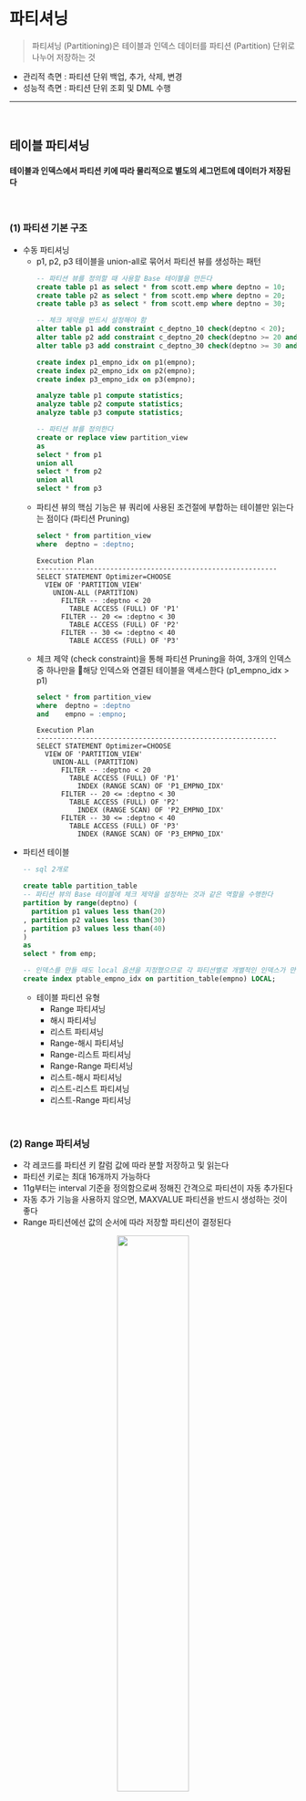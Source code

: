 # 파티셔닝
> 파티셔닝 (Partitioning)은 테이블과 인덱스 데이터를 파티션 (Partition) 단위로 나누어 저장하는 것
* 관리적 측면 : 파티션 단위 백업, 추가, 삭제, 변경
* 성능적 측면 : 파티션 단위 조회 및 DML 수행

<hr>
<br>

## 테이블 파티셔닝
#### 테이블과 인덱스에서 파티션 키에 따라 물리적으로 별도의 세그먼트에 데이터가 저장된다

<br>

### (1) 파티션 기본 구조
* 수동 파티셔닝
  * p1, p2, p3 테이블을 union-all로 묶어서 파티션 뷰를 생성하는 패턴
    ```sql
    -- 파티션 뷰를 정의할 때 사용할 Base 테이블을 만든다
    create table p1 as select * from scott.emp where deptno = 10;
    create table p2 as select * from scott.emp where deptno = 20;
    create table p3 as select * from scott.emp where deptno = 30;
  
    -- 체크 제약을 반드시 설정해야 함
    alter table p1 add constraint c_deptno_10 check(deptno < 20);
    alter table p2 add constraint c_deptno_20 check(deptno >= 20 and deptno < 30);
    alter table p3 add constraint c_deptno_30 check(deptno >= 30 and deptno < 40);
  
    create index p1_empno_idx on p1(empno);
    create index p2_empno_idx on p2(empno);
    create index p3_empno_idx on p3(empno);
  
    analyze table p1 compute statistics;
    analyze table p2 compute statistics;
    analyze table p3 compute statistics;
  
    -- 파티션 뷰를 정의한다
    create or replace view partition_view
    as
    select * from p1
    union all
    select * from p2
    union all
    select * from p3
    ```
  * 파티션 뷰의 핵심 기능은 뷰 쿼리에 사용된 조건절에 부합하는 테이블만 읽는다는 점이다 (파티션 Pruning)
    ```sql
    select * from partition_view
    where  deptno = :deptno;
    ```
    ```
    Execution Plan
    -----------------------------------------------------------
    SELECT STATEMENT Optimizer=CHOOSE
      VIEW OF 'PARTITION_VIEW'
        UNION-ALL (PARTITION)
          FILTER -- :deptno < 20
            TABLE ACCESS (FULL) OF 'P1'
          FILTER -- 20 <= :deptno < 30
            TABLE ACCESS (FULL) OF 'P2'
          FILTER -- 30 <= :deptno < 40
            TABLE ACCESS (FULL) OF 'P3'
    ```
  * 체크 제약 (check constraint)을 통해 파티션 Pruning을 하여, 3개의 인덱스 중 하나만을 해당 인덱스와 연결된 테이블을 액세스한다 (p1_empno_idx > p1)
    ```sql
    select * from partition_view
    where  deptno = :deptno
    and    empno = :empno;
    ```
    ```
    Execution Plan
    -----------------------------------------------------------
    SELECT STATEMENT Optimizer=CHOOSE
      VIEW OF 'PARTITION_VIEW'
        UNION-ALL (PARTITION)
          FILTER -- :deptno < 20
            TABLE ACCESS (FULL) OF 'P1'
              INDEX (RANGE SCAN) OF 'P1_EMPNO_IDX'
          FILTER -- 20 <= :deptno < 30
            TABLE ACCESS (FULL) OF 'P2'
              INDEX (RANGE SCAN) OF 'P2_EMPNO_IDX'
          FILTER -- 30 <= :deptno < 40
            TABLE ACCESS (FULL) OF 'P3'
              INDEX (RANGE SCAN) OF 'P3_EMPNO_IDX'
    ```
* 파티션 테이블
  ```sql
  -- sql 2개로 
  
  create table partition_table
  -- 파티션 뷰의 Base 테이블에 체크 제약을 설정하는 것과 같은 역할을 수행한다
  partition by range(deptno) ( 
    partition p1 values less than(20)
  , partition p2 values less than(30)
  , partition p3 values less than(40)
  )
  as
  select * from emp;

  -- 인덱스를 만들 때도 local 옵션을 지정했으므로 각 파티션별로 개별적인 인덱스가 만들어져, 파티션 뷰 Base 테이블에 각각 인덱스를 만든 것과 같다
  create index ptable_empno_idx on partition_table(empno) LOCAL;
  ```
  * 테이블 파티션 유형 
    * Range 파티셔닝
    * 해시 파티셔닝
    * 리스트 파티셔닝
    * Range-해시 파티셔닝
    * Range-리스트 파티셔닝
    * Range-Range 파티셔닝
    * 리스트-해시 파티셔닝
    * 리스트-리스트 파티셔닝
    * 리스트-Range 파티셔닝

<br>

### (2) Range 파티셔닝
* 각 레코드를 파티션 키 칼럼 값에 따라 분할 저장하고 및 읽는다
* 파티션 키로는 최대 16개까지 가능하다
* 11g부터는 interval 기준을 정의함으로써 정해진 간격으로 파티션이 자동 추가된다
* 자동 추가 기능을 사용하지 않으면, MAXVALUE 파티션을 반드시 생성하는 것이 좋다
* Range 파티션에선 값의 순서에 따라 저장할 파티션이 결정된다

<div align="center">
 <img width="50%" src="https://github.com/PoSungKim/development_study/assets/37537227/56058f79-c027-46e0-8ea2-520eb06b267f">
</div>

```sql
create table 주문 ( 주문번호 number, 주문일자 varchar2(8), 고객id varchar2(5), ...)
partition by range(주문일자) (
  partition p2009_q1 values less than ('20090401')
, partition p2009_q2 values less than ('20090701')
, partition p2009_q3 values less than ('20091001')
, partition p2009_q4 values less than ('20100101')
, partition p2010_q1 values less than ('20100401')
, partition p9999_mx values less than ( MAXVALUE )
```

<br>

### (3) 해시 파티셔닝
* 파티션 키에 해시 함수를 적용한 결과 값이 같은 레코드를 같은 파티션 세그먼트에 저장해 두는 방식이다
* 데이터 분포가 고르고 distinct value 개수가 많은 칼럼을 해시 파티션 기준 칼럼을 선정하는 것이 좋다
  * Range 및 리스트 파티셔닝과 다르게 해시 파티셔닝은 파티션 개수만 사용자가 결정하고 데이터를 분산시키는 해싱 알고리즘은 오라클이 결정하기 때문
* 등치(=) 조건 또는 IN-LIST 조건으로 검색할 때만 파티션 Pruning이 작동한다

<div align="center">
 <img width="50%" src="https://github.com/PoSungKim/development_study/assets/37537227/cec014c7-53a7-4526-9d73-87f71ff96248">
</div>

```sql
create table 고객 ( 고객id varchar2(5), 고객명 varchar2(10), ...)
partition by hash( 고객id ) partitions 4;
```

* 병렬 쿼리 성능 향상
* DML 경합 분산
  * 데이터 입력되는 테이블 블록에도 경합이 발생한다
  * 입력할 블록을 할당받기 위한 Freelist 조회 때문에 세그먼트 헤더 블록에 대한 경합이 더 자주 발생한다
  * Right Growing 인덱스도 해시 파티셔닝한 인덱스로 경합 발생 가능성을 낮출 수 있다
* 모두 트랜잭션이 많이 발생하는 대용량 거래 테이블일 때 효과가 극대화된다
  * 보통, Range와 해시 파티셔닝을 조합한 결합 인덱스를 주로 사용한다

<br>

### (4) 리스트 파티셔닝
* 사용자에 의해 미리 정해진 그룹핑 기준에 따라 데이터를 분할 저장하는 방식

<div align="center">
 <img width="50%" src="https://github.com/PoSungKim/development_study/assets/37537227/ab98d055-d0c2-4790-9042-b07d7d68647d">
</div>

```sql
create table 인터넷매물 ( 물건코드 varchar2(5), 지역분류 varchar2(4), ...)
partition by list( 지역분류 ) (
  partition p_지역1 values ('서울')
, partition p_지역2 values ('경기', '인천')
, partition p_지역3 values ('부산', '대구', '대전', '광주')
, partition p_기타 values (DEFAULT) -- 기타 지역
);
```

* 리스트 파티션에서는 순서와 상관없이 불연속적인 값의 목록으로써 결정된다
* 리스트 파티션에서는 사용자가 정의한 논리적인 그룹에 따라 분할한다
* default 파티션을 생성해 두어야 안전하다

<br>

### (5) 결합 파티셔닝
* 결합 파티셔닝 (Composite Partitioning)
  * 서브 파티션마다 세그먼트를 하나씩 할당하고, 서브 파티션 단위로 데이터를 저장한다
* (Range + 해시) 결합 파티셔닝
  * 주문 테이블 > 주문일자 > 고객ID
  ```sql
  create table 주문 ( 주분번호 number, 주문일자 varchar2(8), 고객id varchar2(5), ...)
  partition by range(주문일자)
  subpartition by hash(고객id) subpartitions 8
  ( partition p2009_q1 values less than ('20090401')
  , partition p2009_q2 values less than ('20090701')
  , partition p2009_q3 values less than ('20091001')
  , partition p2009_q4 values less than ('20100101')
  , partition p2010_q1 values less than ('20100401')
  , partition p9999_mx values less than ( MAXVALUE )
  );
  ```
  * p2009_q3 파티션에 속한 8개의 서브 파티션을 탐색하는 쿼리
  ```sql
  select * from 주문 where 주문일자 between '20090701' and '20090930';
  ```
  * 주문일자 없이 고객id로만 조회해서 각 Range별로 하나씩, 총 6개의 서브 파티션을 탐색하는 쿼리
  ```sql
  select * from 주문 where 고객id = :custid;
  ```
* (Range + 리스트) 결합 파티셔닝
  * 판매 테이블 > 판매일자 > 판매점
  * 초대형 이력성 테이블을 Range 파티셔닝하고, 각 파티션을 업무적으로 다시 분할하고자 할 때 주로 사용된다
  ```sql
  create table 판매 ( 판매점 varchar2(10), 판매일자 varchar2(8), ... )
  partition by range( 판매일자 )
  subpartition by list( 판매점 )
  subpartition template
  ( subpartition lst_01 values ('강남지점', '강북지점', '강서지점', '강동지점')
  , subpartition lst_02 values ('부산지점', '대전지점')
  , subpartition lst_03 values ('인천지점', '제주지점', '의정부지점')
  , subpartition lst_99 values ( DEFAULT ))
  ( partition p2009_q1 values less than('20090401')
  , partition p2009_q2 values less than('20090701')
  , partition p2009_q3 values less than('20091001')
  , partition 20009_q4 values less than('20100101') );
  ```
* 기타 결합 파티셔닝
  * Range-Range
  * 리시트-해시
  * 리스트-리스트
  * 리스트-Range

<br>

### (6) 11g에 추가된 파티션 유형
* Reference 파티셔닝

  <div align="center">
   <img width="50%" src="https://github.com/PoSungKim/development_study/assets/37537227/213b1eff-9f9c-4af2-acd2-0e39061585fd">
  </div>

  * 부모 테이블 파티션 키를 이용해 자식 테이블을 파티셔닝하는 기능
    * Reference 파티셔닝 기능이 없을 때는, 상품 테이블의 상품대분류 칼럼을 일별상품거래 테이블에 반정규화해야만 했다
      * 상품번호에 졷속적인 칼럼이므로 2차 정규형을 위배하게 된다

    ```sql
    create table 상품 (
      상품번호   number NOT NULL PRIMARY KEY
    , 상품명    varchar2(50)  not null
    , 현재가격   number  not null
    , 상품대분류  varchar2(4)  not null
    , 등록일시   date  not null
    )
    partition by list (상품대분류) (
      partition p1 values ('의류')
    , partition p2 values ('식품')
    , partition p2 values ('가전')
    , partition p2 values ('컴퓨터')
    );
  
    create table 일별상품거래 (
      상품번호 number NOT NULL
    , 거래일자 varchar2(8)
    , 판매가격 number
    , 판매수량 number
    , 판매금액 number
    , constraint 일별상품거래_fk foreign key (상품번호) references 상품
    )
    partition by reference (일별상품거래_fk); -- Refernce 파티셔닝
    ```

* Interval 파티셔닝
  * Range 파티션을 생성할 때 interval 기준을 정의함으로써 정해진 가격으로 파티션이 자동 추가되는 기능
  * 1 Month Interval
    ```sql
    create table 주문일자 (주문번호 number, 주문일시 date, ...)
    partition by range(주문일시) INTERVAL(NUMTOYMINTERVAL(1, 'MONTH'))
    (
    , ...
    , partition p200908 values less than(to_date('2009/09/01', 'yyyy/mm/dd'))
    , partition p200909 values less than(to_date('2009/10/01', 'yyyy/mm/dd'))
    , partition p200910 values less than(to_date('2009/11/01', 'yyyy/mm/dd'))
    );
    ```
  * 100000 Interval
    ```sql
    create table 고객 (고객번호 number, 고객명 varchar2(20), ...)
    partition by range(고객번호) INTERVAL(100000)
    (
    , partition p_cust1 values less than(100001)
    , partition p_cust1 values less than(200001)
    , partition p_cust1 values less than(300001)
    );
    ```
  
<br>
<hr>
<br>

## 파티션 Pruning
#### 하드파싱이나 실행 시점에 SQL 조건절을 분석하여 읽지 않아도 되는 파티션 세그먼트를 액세스 대상에서 제외시키는 기능

<br>

### (1) 기본 파티션 Pruning
* 기본 파티션 Pruning 유형
  * 정적 (Static) 파티션 Pruning
    * 파티션 키 칼럼을 상수 조건으로 조회하는 경우에 작동
    * 쿼리 최적화 시점에 미리 결정된다
    * Pstart(partition start), Pstop(partition stop) 칼럼에는 파티션 번호가 출력
  * 동적 (Dynamic) 파티션 Pruning
    * 파티션 키 칼럼을 바인드 변수로 조회하는 경우에 작동
    * 실행 시점에 입력값에 따라 결정된다
    * Pstart(partition start), Pstop(partition stop) 칼럼에는 KEY가 출력
    * NL 조인에서 Inner 테이블이 조인 칼럼 기준으로 파티셔닝 되어 있다면 동적 Pruning 작동된다
* 파티션 Pruning 기능에 따른 실행계획 비교
  * 파티션 Pruning 테스트 환경 세팅
    ```sql
    create table t ( key, no, data )
    partition by range(no) (
      partition p01 values less than(11)
    , partition p02 values less than(21)
    , partition p03 values less than(31)
    , partition p04 values less than(41)
    , partition p05 values less than(51)
    , partition p06 values less than(61)
    , partition p07 values less than(71)
    , partition p08 values less than(81)
    , partition p09 values less than(91)
    , partition p10 values less than(maxvalue)
    )
    as
    select lpad(rownum, 6, '0'), mod(rownum, 100) + 1, lpad(rownum, 10, '0')
    from   dual
    connect by level <= 999999
    ```
  * 상수 조건을 통한 정적 파티션 Prunning
    ```sql
    -- 파티션 10개 중 (3~5), 즉 3,4,5 번째 파티션만 사용하는 케이스
    select count(*) from t where no between 30 and 50;
    ```
    ```
    Id     Operation                             Name             Pstart           Pstop
    ----   -----------------------------------   --------------   --------------   --------------
    0      SELECT STATEMENT
    1        SORT AGGREGATE
    2          PARTITION RANGE ITERATOR                           3                5
    3            TABLE ACCESS FULL               T                3                5
    ```
  * 바인딩 변수를 통한 동적 파티션 Pruning
    ```sql
    -- 하드파싱 시점에서 액세스할 파티션을 결정할 수 없기 때문에 KEY 값으로 세팅되어 있다
    select count(*) from t where no between :a and :b;
    ```
    ```
    Id     Operation                             Name             Pstart           Pstop
    ----   -----------------------------------   --------------   --------------   --------------
    0      SELECT STATEMENT
    1        SORT AGGREGATE
    2          FILTER
    3            PARTITION RANGE ITERATOR        T                KEY              KEY
    4              TABLE ACCESS FULL             T                KEY              KEY
    ```
  * 상수 및 IN-List 조건을 통한 파티션 Pruning
    ```sql
    select count(*) from t where no in (30, 50);
    ```
    ```
    Id     Operation                             Name             Pstart           Pstop
    ----   -----------------------------------   --------------   --------------   --------------
    0      SELECT STATEMENT
    1        SORT AGGREGATE
    2          PARTITION RANGE INLIST                             KEY(I)           KEY(I)
    3            TABLE ACCESS FULL               T                KEY(I)           KEY(I)
    ```
  * NL 조인 테스트 환경 세팅
    ```sql
    create table n
    as
    select level no from dual connect by level <= 100;
    ```
  * NL조인에서 inner table을 통한 동적 파티션 Pruning
    ```sql
    select /*+ leading(n) use_nl(t) */ *
    from   n, t
    where  t.no = n.no;
    ```
    ```
    Id     Operation                             Name             Pstart           Pstop
    ----   -----------------------------------   --------------   --------------   --------------
    0      SELECT STATEMENT
    1        NESTED LOOPS
    2          TABLE ACCESS FULL                 N                
    3          PARTITION RANGE ITERATOR                           KEY              KEY
    4            TABLE ACCESS FULL               T                KEY              KEY
    ```
  * 결합 파티션 테스트 환경 세팅
    ```sql
    create table t ( key, no, data )
    partition by range(no) subpartition by hash(key) subpartitions 16 (
      partition p01 values less than(11)
    , partition p02 values less than(21)
    , partition p03 values less than(31)
    , partition p04 values less than(41)
    , partition p05 values less than(51)
    , partition p06 values less than(61)
    , partition p07 values less than(71)
    , partition p08 values less than(81)
    , partition p09 values less than(91)
    , partition p10 values less than(maxvalue)
    )
    as
    select lpad(rownum, 6, '0'), mod(rownum, 100) + 1, lpad(rownum, 10, '0')
    from   dual
    connect by level <= 999999
    ```
  * 상수 조건을 통한 정적 파티션 Prunning
    ```sql
    -- 파티션 10개 중 (3~5), 즉 3,4,5 번째 파티션을 읽었고, 각 파티션에서 (1~16) 서브파티션을 읽어서, 총 48(16*3) 파티션을 읽은 케이스
    select count(*) from t where no between 30 and 50;
    ```
    ```
    Id     Operation                             Name             Pstart           Pstop
    ----   -----------------------------------   --------------   --------------   --------------
    0      SELECT STATEMENT
    1        SORT AGGREGATE
    2          PARTITION RANGE ITERATOR                           3                5
    3            PARTITION HASH ALL                               1                16
    4              TABLE ACCESS FULL             T                33               80
    ```
  * 바인딩 변수를 통한 동적 파티션 Pruning
    ```sql
    -- 하드파싱 시점에서 액세스할 파티션을 결정할 수 없기 때문
    select count(*) from t where no between :a and :b;
    ```
    ```
    Id     Operation                             Name             Pstart           Pstop
    ----   -----------------------------------   --------------   --------------   --------------
    0      SELECT STATEMENT
    1        SORT AGGREGATE
    2          FILTER
    3            PARTITION RANGE ITERATOR                         KEY              KEY
    4              PARTITION HASH ALL                             1                16
    5                TABLE ACCESS FULL           T                KEY              KEY
    ```
* 파티션 Pruning 기능에 따른 I/O 수행량 비교
  * 주 파티션과 서브 파티션에 대한 칼럼 가공 혹은 묵시적 형변환 없이 정상적으로 파티션 Pruning이 작동한 예시)
    ```sql
    select * from t where no = 1 and key = '000100';
    ```
    ```
    call       count  cpu    elapsed  disk   query  current  rows
    --------   -----  -----  -------  -----  -----  -------  -----
    Parse          1  0.000    0.000      0      0        0      0
    Execute        1  0.000    0.000      0      0        0      0
    Fetch          2  0.016    0.007      0     49        0      1
    --------   -----  -----  -------  -----  -----  -------  -----
    total          4  0.016    0.007      0     49        0      1
  
    Rows     Row Source Operation                  
    ------   ----------------------------------------------------------------------------
         1   PARTITION RANGE SINGLE PARTITION: 1 1 (cr=49 pr=0 pw=0 time=5915 us)
         1     PARTITION HASH SINGLE PARTITION: 6 6 (cr=49 pr=0 pw=0 time=5859 us)
         1       TABLE ACCESS FULL T PARTITION: 6 6 (cr=49 pr=0 pw=0 time=5724 us)
    ```
  * 서브 파티션 키 칼럼을 가공했을 때의 예시)
    * 즉, 파티션 키 칼럼도 함부로 가공하면 안 된다
    ```sql
    select * from t where no = 1 and to_number(key) = 100;
    ```
    ```
    call       count  cpu    elapsed  disk   query  current  rows
    --------   -----  -----  -------  -----  -----  -------  -----
    Parse          1  0.000    0.000      0      0        0      0
    Execute        1  0.000    0.000      0      0        0      0
    Fetch          2  0.063    1.056    528    776        0      1
    --------   -----  -----  -------  -----  -----  -------  -----
    total          4  0.063    1.056    528    776        0      1
  
    Rows     Row Source Operation                  
    ------   ----------------------------------------------------------------------------
         1   PARTITION RANGE SINGLE PARTITION: 1 1 (cr=776 pr=528 pw=0 time=1056056 us)
         1     PARTITION HASH ALL PARTITION: 1 16 (cr=776 pr=528 pw=0 time=1056027 us)
         1       TABLE ACCESS FULL T PARTITION: 1 16 (cr=776 pr=528 pw=0 time=1055868 us)
    ```
  * 서브 파티션 키 칼럼에 묵시적 형변환이 발생했을 때의 예시)
    ```sql
    select * from t where no = 1 and key = 100;
    ```
    ```
    call       count  cpu    elapsed  disk   query  current  rows
    --------   -----  -----  -------  -----  -----  -------  -----
    Parse          1  0.000    0.000      0      0        0      0
    Execute        1  0.000    0.000      0      0        0      0
    Fetch          2  0.078    0.955    528    776        0      1
    --------   -----  -----  -------  -----  -----  -------  -----
    total          4  0.078    0.955    528    776        0      1
  
    Rows     Row Source Operation                  
    ------   ------------------------------------------------------------------------------
         1   PARTITION RANGE SINGLE PARTITION: 1 1 (cr=776 pr=528 pw=0 time=954975 us)
         1     PARTITION HASH ALL PARTITION: 1 16 (cr=776 pr=528 pw=0 time=954945 us)
         1       TABLE ACCESS FULL T PARTITION: 1 16 (cr=776 pr=528 pw=0 time=954780 us)
    ```
    ```
    Predicate Information (identified by operation id) :
    ------------------------------------------------------
    3 - filter("NO"=1 AND TO_NUMBER("KEY")=100)
    ```
  * 주 파티션 키 칼럼은 가공하고, 서브 파티션 키 칼럼에는 묵시적 형변환이 발생했을 때의 예시)
    ```sql
    select * from t where to_char(no) = '1' and key = 100;
    ```
    ```
    call       count  cpu    elapsed  disk   query  current  rows
    --------   -----  -----  -------  -----  -----  -------  -----
    Parse          1  0.000    0.000      0      0        0      0
    Execute        1  0.000    0.000      0      0        0      0
    Fetch          2  1.297    7.119   3588   4114        0      1
    --------   -----  -----  -------  -----  -----  -------  -----
    total          4  1.297    7.119   3588   4114        0      1
  
    Rows     Row Source Operation                  
    ------   ----------------------------------------------------------------------------
         1   PARTITION RANGE ALL PARTITION: 1 10 (cr=4114 pr=3588 pw=0 time=7118551 us)
         1     PARTITION HASH ALL PARTITION: 1 16 (cr=4114 pr=3588 pw=0 time=7118551 us)
         1       TABLE ACCESS FULL T PARTITION: 1 160 (cr=4114 pr=3588 pw=0 time=7118551 us)
    ```
* 동적 파티션 Pruning 시 테이블 레벨 통계 사용
  * 통계 레벨
    * 동적 파티션 Pruning : 테이블 레벨 통계
    * 정적 파티션 Pruning : 파티션 레벨 통계
  * 테이블 레벨 통계는 파티션 레벨 통계보다 다소 부정확하다
    * 테이블 레벨 통계를 사용하는 동적 파티션 Pruning의 부작용이다

<br>

### (2) 조인에 사용되는 고급 파티션 Pruning 기법 - 서브쿼리 Pruning (8i~)
* NL 조인할 때 Inner 테이블이 조인 칼럼 기준으로 파티셔닝 되어 있다면 동적 Pruning이 작동한다
  ```sql
  select d.분기, o.주문일자, o.고객ID, o.상품ID, o.주문수량, o.주문금액
  from   일자 d, 주문 o
  where  o.주문일자 = d.일자
  and    d.분기 >= 'Q20071';
  ```
* 다만, 대용량 주문 테이블을 Random 액세스 위주의 NL 방식으로 조인한다면 결코 좋은 성능을 기대할 수 없다
  * 해시 조인 혹은 소트 머지 조인으로 처리하기 부담된다
* 문제점 (모든 파티션을 모두 읽고 조인하고나서 필터링)
  * 2007년 1분기 이후 주문 데이터만 필요한데도 주문 테이블로부터 모든 파티션을 읽어 조인하고서 나중에 분기 조건을 필터링해야 하기 때문이다
* 해결점 (정말 필요한 파티션만 읽기)
  * 바로, 이런 상황에 오라클은 Recursive 서브쿼리를 이용한 동적 파티션 Pruning을 고려한다
    * 딱 필요한 파티션만 스캔할 수 있게 액세스해야 할 파티션 번호 목록을 구하는 쿼리
      ```sql
      select distinct TBL$OR$IDX$PART$SUM(주문, 0, 1, 0, a.일자)
      from   (select 일자 from 일자 where 분기 >= 'Q20071') a
      order by 1;
      ```
  * 서브쿼리 Pruning이 작동할 때의 실행계획
    ```
    Id     Operation                             Name             Pstart           Pstop
    ----   -----------------------------------   --------------   --------------   --------------
    0      SELECT STATEMENT
    1        HASH JOIN
    2          TABLE ACCESS FULL                 일자              
    3          PARTITION RANGE SUBQUERY                           KEY(SQ)          KEY(SQ)
    4            TABLE ACCESS FULL               주문              KEY(SQ)          KEY(SQ)
    ```
    ```
    Predicate Information (identified by operation id) :
    ------------------------------------------------------
    1 - access("O"."주문일자"="D"."일자")
    2 - filter("D"."분기"='Q20074')
    ```
* 우려점
  * KEY(SQ) 방식으로 파티션을 Pruning하려면 드라이빙 테이블을 한 번 더 읽게 되므로 경우에 따라 총 비용이 증가할 수 있다
* 파라미터
  * _subquery_pruning_cost_factor (default: 20)
  * _subquery_pruning_reduction (default: 50)
  * _subquery_pruning_enabled (default: true)
* 파라미터 의미
  * where 조건절을 가진 드라이빙 테이블이 파티션 테이블에 비해 상당히 (적어도 20배 이상) 작을 때
  * 제거될 것으로 예상되는 파티션 개수가 상당히 (최대 전체의 50%) 많을 때
  * 서브쿼리 Pruning이 작동한다
 
<br>

### (3) 조인에 사용되는 고급 파티션 Pruning 기법 - 조인필터 Pruning (11g~)
* 조인필터 Pruning 도입 배경
  * 서브쿼리 Pruning은 드라이빙 테이블을 한 번 더 액세스하는 추가비용이 발생한다
  * 따라서, 블룸 필터(Bloom Filter) 알고리즘 기반 조인필터 Pruning 방식을 도입했다
* 블룸 필터 (Bloom Filter) 알고리즘
  * Hash 함수를 통해 교집합이 아닌 것이 확실한 원소를 찾는 것에 목적이 있는 알고리즘
  * 특정 Array를 만들고, Array 크기만큼의 인덱스 번호를 리턴하는 Hash 함수를 다건 만들어서 특정 집합의 각 요소별로 수행하고, 다른 집합의 각 요소별로 수행하면서 Array 인덱스 번호가 모두 겹치는 요소는 교집합에 포함될 확률이 높은 요소이니 교집합 연산에 포함시킨다
* 블룸 필터 알고리즘에서 false positive를 줄이는 방법
  * Array 사이즈를 증가시킨다
* 조인 필터(=블룸 필터) Pruning
  * 오라클은 성능 향상을 위해 여러 곳에 이 알고리즘을 사용하는데, 그 중 대표적인 예시가 파티션 Pruning이다
  * 즉, 파티션 테이블과 조인할 때, 읽지 않아도 되는 파티션을 제거해주는 알고리즘으로 사용된다
* 조인필터 Pruning이 작동할 때의 실행계획
  ```
  Rows     Row Source Operation                  
  ------   ----------------------------------------------------------------------------
  480591   HASH JOIN (cr=3827 pr=0 pw=0 time=4946 us ...)
      12     PART JOIN FILTER CREATE :BF0000 (cr=4 pr=0 pw=0 time=18 us ...)
      12       TABLE ACCESS FULL 일자 (cr=4 pr=0 pw=0 time=6 us ...)
  480591     PARTITION RANGE JOIN-FILTER PARTITION: :BF0000 :BF0000 (cr=3827 pr=0 ...)
  480591       TABLE ACCESS FULL 주문 PARTITION: :BF0000 :BF0000 (cr=4 pr=0 pw=0 time=6 us ...)
  ```
  * PART JOIN FILTER CREATE
    * 블룸 필터를 생성하는 단계
  * PARTITION RANGE JOIN-FILTER
    * 블룸 필터를 이용해 파티션 Pruning하는 단계

<br>

### (4) SQL 조건절 작성 시 주의사항
* 테스트 환경 세팅
  ```sql
  create table 고객
  partition by range(가입)
  ( partition m01 values less than ('20090201')
  , partition m02 values less than ('20090301')
  , partition m03 values less than ('20090401')
  , partition m04 values less than ('20090501')
  , partition m05 values less than ('20090601')
  , partition m06 values less than ('20090701')
  , partition m07 values less than ('20090801')
  , partition m08 values less than ('20090901')
  , partition m09 values less than ('20091001')
  , partition m10 values less than ('20091101')
  , partition m11 values less than ('20091201')
  , partition m12 values less than ('20100101'))
  as
  select rownum 고객ID
       , dbms_random.string('a', 20) 고객명
       , to_char(to_date('20090101', 'yyyymmdd') + (rownum - 1), 'yyyymmdd') 가입일
  from   dual
  connect by level <= 365;
  ```
* like절을 사용하면 의도했던 m10에 더불어 m9까지 조회한다
  * like절이면, '2009100+',2009100-','2009100%' 등 무궁무진하게 많으면서 `20091001`보다 작은 값들을 고려하기 때문
  ```sql
  select * from 고객
  where  가입일 like '200910%';
  ```
  ```
  Id     Operation                             Name             Pstart           Pstop
  ----   -----------------------------------   --------------   --------------   --------------
  0      SELECT STATEMENT
  1        PARTITION RANGE ITERATOR                              9               10
  2          TABLE ACCESS FULL                 주문               9               10
  ```
* like 보다는 between절을 사용하는 것이 좋다
  ```sql
  select * from 고객
  where  가입일 between '20091001' and '20091031';
  ```
  ```
  Id     Operation                             Name             Pstart           Pstop
  ----   -----------------------------------   --------------   --------------   --------------
  0      SELECT STATEMENT
  1        PARTITION RANGE SINGLE                               10               10
  2          TABLE ACCESS FULL                 고객              10               10
  ```
* 쿼리 수정이 어렵다면, 파티션 키를 변경해줄 수도 있다
  ```sql
  create table 고객
  partition by range(가입)
  ( partition m01 values less than ('200902')
  , partition m02 values less than ('200903')
  ...
  , partition m11 values less than ('200912')
  , partition m12 values less than ('201001'))
  as
  select rownum 고객ID
       , dbms_random.string('a', 20) 고객명
       , to_char(to_date('20090101', 'yyyymmdd') + (rownum - 1), 'yyyymmdd') 가입일
  from   dual
  connect by level <= 365;
  ```
  ```sql
  select * from 고객
  where  가입일 like '200910%';
  ```
  ```
  Id     Operation                             Name             Pstart           Pstop
  ----   -----------------------------------   --------------   --------------   --------------
  0      SELECT STATEMENT
  1        PARTITION RANGE SINGLE                               10               10
  2          TABLE ACCESS FULL                 주문              10               10
  ```

<br>
<hr>
<br>

## 인덱스 파티셔닝
#### 

<br>

### (1) 인덱스 파티션 유형
* 테이블 파티셔닝
  * 비파티션 테이블 (Non-partitioned Table)
  * 파티션 테이블 (Partitioned Table)
* 인덱스 파티셔닝
  * 비파티션 인덱스 (Non-partitioned Index)
  * 글로벌 파티션 인덱스 (Global Partitioned Index) : 로컬 파티션이 아닌 파티션 인덱스이며, 테이블 파티션과 독립적인 구성 (파티션 키, 파티션 기준 값)을 갖는 인덱스
  * 로컬 파티션 인덱스 (Local Partitioned Index) : 각 테이블 파티션과 인덱스 파티션이 서로 1:1 대응 관계가 되도록 오라클이 자동으로 관리하는 파티션 인덱스

<div align="center">
 <img width="50%" src="https://github.com/PoSungKim/development_study/assets/37537227/f8b8c424-2793-492c-85d5-1539e5333e39">
</div>

<br>

### (2) 로컬 파티션 인덱스
* 각 인덱스 파티션이 테이블 파티션과 1:1 대응 관계를 가진다
  * Index Equipartitioned with Table
* 파티션 키를 사용자가 따로 정의하지 않아도 오라클이 자동으로 관리한다는 것이 특정
  * 테이블 파티션 구성에 변경 (drop, exchange, split 등)이 생기더라도 인덱스를 재생성할 필요가 없다

<div align="center">
 <img width="50%" src="https://github.com/PoSungKim/development_study/assets/37537227/10dc35b3-e772-4991-a901-251d7d0d6d9d">
</div>

<br>

### (3) 비파티션 인덱스
* 파티셔닝하지 않은 인덱스
  * 인덱스 : 테이블 = 1 : M 관계

<div align="center">
 <img width="50%" src="https://github.com/PoSungKim/development_study/assets/37537227/a16f666e-f86b-42de-8856-ba7c4ba7ef0f">
</div>

<br>

### (4) 글로벌 파티션 인덱스
* 인덱스가 테이블 구성과 독립적인 구성을 갖는다
* 제약사항 때문에 오히려 효용성이 낮은 편
  * 기준 테이블의 파티션 구성에 변경 (drop, exchange, split 등)이 생길 때마다 인덱스가 unusable 상태로 바뀌고 그때마다 인덱스를 재생성해야 한다
  * 단, 9i부터 아래의 옵션을 주면 파티션 DDL 작업에 의해 영향받는 인덱스 레코드를 자동으로 갱신하여 인덱스가 unusable 상태로 빠지지 않는다
    ```sql
    alter table ...
    split partition ...
    update global indexes;
    ```
  * 참고로, 파티션 DDL로 인해 영향 받는 레코드 5% 미만이여야 한다; 이상이면, 인덱스 재생성보다 느릴 수 있다
  
<div align="center">
 <img width="50%" src="https://github.com/PoSungKim/development_study/assets/37537227/2c3d627f-a28e-444f-bf3f-6e84c1e02ff2">
</div>

* 테이블 파티션과의 관계
  * 기본적으로 M:M 관계
  * 1:1 관계로 수동으로 구성하더라도 기준 테이블 구성에 변경사항 발생하면 인덱스 재생성 필요
* 글로벌 해시 파티션 인덱스
  * Range 파티션 및 해시 파티션 가능
  * 글로벌 결합 (Composite) 인덱스 파티셔닝은 불가능

<br>

### (5) Prefixed vs. Nonprefixed
* 인덱스 파티션 키 칼럼이 인덱스 구성상 왼쪽 선두 칼럼에 위치하는지에 따른 구분이다
  * Prefixed : 파티션 인덱스를 생성할 때, 파티션 키 칼럼을 인덱스 키 칼럼 왼쪽 선두에 두는 것을 말한다
  * Nonprefixed : 파티션 인덱스를 생성할 때, 파티션 키 칼럼을 인덱스 키 칼럼 왼쪽 선두에 두지 않는 것을 말한다

<div align="center">
 
  |                      | Prefixed | Nonprefixed |
  |----------------------|----------|-------------|
  | 로컬 파티션 인덱스   | 1        | 2           |
  | 글로벌 파티션 인덱스 | 3        |  4 (Not Support) |

</div>

* 총 4가지 유형으로 정리된다
  * 비파티션 인덱스
  * 글로벌 Prefixed 파티션 인덱스
  * 로컬 Prefixed 파티션 인덱스
  * 로컬 Nonprefixed 파티션 인덱스

<br>

### (6) 파티션 인덱스 구성 예시
<div align="center">
 <img width="80%" src="https://github.com/PoSungKim/development_study/assets/37537227/b8c3599f-7737-4277-b5da-2ad170f8de3a" >
</div>

* 인덱스 파티셔닝
    * 파티션 테이블 (Partition Table) 세팅
        ```sql
        create table t (gubun
                    , seq, seq_name, seq_cls
                    , seq2, seq2_name, seq2_cls
        )
        partition by range(seq) (
            partition p1 values less than(100)
            , partition p2 values less than(200)
            , partition p3 values less than(300)
            , partition p4 values less than(maxvalue)
        )
        as
        select 1
            , rownum, dbms_random.string('u', 10), 'A'
            , rownum, dbms_random.string('1', 10), 'B'
        from   dual
        connect by level <= 400;
        ```
    * 로컬 파티션 인덱스 (Local Partition Index) 세팅
        * Unique 파티션 인덱스를 만들 때 파티션 키 칼럼이 인덱스 칼럼에 포함되어야 한다
        ```sql
        -- Unique 로컬 파티션 인덱스
        create unique index t_idx1 on t (gubun, seq2) LOCAL;
        
        -- 에러 발생 : ORA-14039: partitioning columns must form a subset of key columns of a UNIQUE index
        -- 테이블 파티션 키 칼럼을 상속받아 seq가 파티션 키 칼럼인데, 이 칼럼을 인덱스 칼럼에 포함되지 않아 에러가 발생한 케이스
        ```

        ```sql
        -- Unique 비파티션 인덱스
        create unique index t_idx1 on t (gubun, seq2);
        
        -- 정상 처리
        -- 로컬 파티션 인덱스의 제약이 없기 때문에 Unique 인덱스 생성이 정상처리된 케이스
        ```

        ```sql
        -- Unique 로컬 Non-prefixed 파티션 인덱스
        create unique index t_idx2 on t (gubun, seq) LOCAL;
        
        -- 정상 처리
        -- 파티션 키를 인덱스 구성 칼럼에 포함시켰기 때문에 정상처리된 케이스
        ```

        ```sql
        -- Unique 로컬 Prefixed 파티션 인덱스
        create unique index t_idx9 on t(seq, gubun, seq2) LOCAL;

        -- 정상 처리
        -- 파티션 키를 인덱스 구성 칼럼에 포함시켰기 때문에 정상처리된 케이스
        ```

        ```sql
        -- 로컬 Prefixed 파티션 인덱스
        create index t_idx3 on t(seq, gubun) LOCAL;

        -- 로컬 인덱스이기 때문에 파티션 키는 seq이며, 해당 seq 칼럼이 선두 칼럼에 위치하는 케이스
        ```

        ```sql
        -- 로컬 Non-prefixed 파티션 인덱스
        create index t_idx4 on t(seq_name, seq) LOCAL;

        -- 로컬 인덱스이기 때문에 파티션 키는 seq이며, 해당 seq 칼럼이 선두 칼럼에 위치하지 않는 케이스
        ```
    * 글로벌 파티션 인덱스 (Global Partition Index) 세팅
        ```sql
        -- 글로벌 Non-prefixed 파티션 인덱스
        create index t_idx5 on t(seq_cls, seq) GLOBAL
        partition by range(seq) (
            partition p1 values less than(100)
        ,   partition p2 values less than(200)
        ,   partition p3 values less than(300)
        ,   partition p4 values less than(maxvalue)
        );
        
        -- 에러 발생 : ORA-14038: GLOBAL partitioned index must by prefixed
        -- 로컬 파티션 인덱스와 달리, 글로벌 파티션 인덱스는 Non-prefix 파티션 인덱스를 지원하지 않는다
        ```
        
        ```sql
        -- 글로벌 Prefixed 파티션 인덱스
        create index t_idx5 on t(seq, seq_cls) GLOBAL
        partition by range(seq) (
            partition p1 values less than(100)
        ,   partition p2 values less than(200)
        ,   partition p3 values less than(300)
        ,   partition p4 values less than(maxvalue)
        );
        
        -- 테이블 파티션키가 Prefix로 붙은 파티션 인덱스이고 앞선 로컬 파티션 인덱스와 동일한 칼럼 구성도를 가지고 있지만, 우리는 이를 "로컬 파티션 인덱스"라고 부르지는 않는다
        ```
        
        ```sql
        -- 글로벌 Prefixed 파티션 인덱스
        create index t_idx6 on t(seq, seq_name) GLOBAL
        partition by range(seq) (
            partition p1 values less than(200)
        ,   partition p2 values less than(maxvalue)
        );

        -- 키 값 구간 정의가 다르므로 직전 글로벌 파티션 인덱스와는 다른 글로벌 파티션 인덱스이다
        -- 테이블 : 인덱스 = M : 1 관계
        ```

        ```sql
        -- 글로벌 Prefixed 파티션 인덱스
        create index t_idx7 on t(seq, seq_name, seq_cls) GLOBAL
        partition by range(seq) (
            partition p1 values less than(50)
        ,   partition p2 values less than(100)
        ,   partition p3 values less than(150)
        ,   partition p4 values less than(200)
        ,   partition p5 values less than(250)
        ,   partition p6 values less than(300)
        ,   partition p7 values less than(350)
        ,   partition p8 values less than(maxvalue)
        );
        
        -- 동일하게 키 값 구간 정의가 다르므로 직전 글로벌 파티션 인덱스와는 다른 글로벌 파티션 인덱스이다
        -- 테이블 : 인덱스 = 1 : M 관계
        ```

        ```sql
        -- 글로벌 Prefixed 파티션 인덱스
        create index t_idx8 on t(seq2) GLOBAL
        partition by range(seq2) (
            partition p1 values less than(50)
        ,   partition p2 values less than(100)
        ,   partition p3 values less than(150)
        ,   partition p4 values less than(200)
        ,   partition p5 values less than(250)
        ,   partition p6 values less than(300)
        ,   partition p7 values less than(350)
        ,   partition p8 values less than(maxvalue)
        );

        -- 테이블 파티션 키를 다른 칼럼으로 글로벌 파티션 인덱스를 생성하면, 항상 M:M(테이블:인덱스)관계를 갖는다
        ```

    * 인덱스 정보 딕셔너리 조회
      ```sql
      select i.index_name, i.uniqueness, p.locality
      , p.alignment,  i.partitioned, p.partition_count
      from   user_indexes i, user_part_indexes p
      where  i.table_name = 'T'
      and    p.TABLE_NAME(+) = i.TABLE_NAME
      and    p.INDEX_NAME(+) = i.INDEX_NAME
      order by 1;
      ```
      * T_IDX1 : Unique 비파티션 인덱스
      * T_IDX9 : Unique 로컬 Prefixed 파티션 인덱스
      * T_IDX2 : Unique 로컬 Nonprefixed 파티션 인덱스
      * T_IDX3 : Nonunique 로컬 Prefixed 파티션 인덱스
      * T_IDX4 : Nonunique 로컬 Nonprefixed 파티션 인덱스
      * T_IDX5~8 : Nonunique 비파티션 인덱스

      <div align="center">
        <img width="80%" src="https://github.com/PoSungKim/development_study/assets/37537227/28d81644-7655-4ffb-9e13-cf79e4174913" >
      </div>

<br>

### (7) 글로벌 파티션 인덱스의 효용성
* 글로벌 파티션 인덱스
  * 경합을 분산시키기 위해 글로벌 해시 파티셔닝을 하는 경우 외에는 거의 사용되지 않고 있다
    * 비파티션 테이블에 대한 글로벌 파티션 인덱스 : 테이블도 굳이 파티션을 하지 않을 정도로 중소형급이면 굳이 인덱스만 별도로 파티셔닝할 필요는 없다
    * 파티션 테이블에 대한 글로벌 파티션 인덱스 : 로컬 파티션 인덱스와 비파티션 파티션 인덱스가 글로벌 파티션 인덱스보다 사용되고 있다 (이유 : 7.1 + 7.2)
* (1) 테이블과 같은 칼럼으로 파티셔닝하는 경우
  * 테이블은 날짜 칼럼 기준으로 월별 파티셔닝하고, 인덱스는 분기별 파티셔닝하는 경우
  * 글로벌 파티션 인덱스에는 Prefixed 파티션만 허용되므로 날짜 칼럼을 선두 칼럼으로 둬야 한다
    * 날짜 조건은 보통 범위검색 조건 (between, 부등호)으로 사용되므로 인덱스 스캔 효율 면에서 불리하다
  * 로컬 Nonprefixed 파티션 인덱스에는 다른 '=' 조건 칼럼을 인덱스 선두 칼럼으로 둘 수 있다
    * 그럼에도, 넓은 범위 조건을 가지고 Inner 테이블 액세스를 위해 사용될 때는 로컬 Nonprefixed 파티션 인덱스에도 비효율이 생긴다
* (2) 테이블과 다른 칼럼으로 파티셔닝하는 경우
  * 테이블 파티션 기준인 날짜 이외 칼럼으로 인덱스를 글로벌 파티셔닝할 수 있는데, 그런 구성은 대게 인덱스를 적정 크기로 유지하려는 데에 목적이 있다
  * 그럼에도, 관리적인 측면에서 로컬 파티션 인덱스의 장점이 더 크기 때문에, 로컬 파티션 인덱스가 더 선호되고 있다

<br>

### (8) 로컬 Nonprefixed 파티션 인덱스의 효용성
* 로컬 Nonprefixed 파티션 인덱스
  * 이력성 데이터를 효과적으로 관리할 수 있고, 인덱스 스캔 효율성을 높이는 데에도 유리하다
* 환경세팅
  * 이력성 테이블 (ex: 일별계좌별거래)은 보통 날짜 칼럼을 파티션 칼럼으로 사용되므로 날짜 칼럼을 기준으로 월 단위 Range 파티셔닝했다고 가정한다
  * 보통, 사용되는 조회성 쿼리 예시)
    ```sql
    select sum(거래량), sum(거래금액)
    from   일별계좌별거래
    where  계좌번호 = :acnt_no
    and    거래일자 between :d1 and :d2
    ```
* 로컬 Prefixed 파티션 인덱스와 비교
  * 등치(=) 조건 칼럼을 선두에 두고 between 같은 범위검색 조건 칼럼은 뒤쪽에 위치시켜야 한다
  * 그런데 Prefixed이면 범위검색이 선두가 되어서 스캔 비효율이 발생한다

  <div align="center">
    <img width="80%" src="https://github.com/PoSungKim/development_study/assets/37537227/785c1e53-020b-4261-a9c0-c10eac5daf02" >
  </div>
  
  * 로컬 Prefixed 파티션 인덱스
    ```sql
    select /*+ index(t local_prefix_index) */ sum(거래량), sum(거래금액)
    from   일별계좌별거래 t
    where  계좌번호 = 100
    and    거래일자 between to_date('20090115', 'yyyymmdd')
                  and     to_date('20091215', 'yyyymmdd')
    ;
    ```
    ```
    call       count  cpu    elapsed  disk   query  current  rows
    --------   -----  -----  -------  -----  -----  -------  -----
    Parse          1  0.000    0.000      0      0        0      0
    Execute        1  0.000    0.000      0      0        0      0
    Fetch          2  0.047    0.049      0    387        0      1
    --------   -----  -----  -------  -----  -----  -------  -----
    total          4  0.047    0.049      0    387        0      1
  
    Rows     Row Source Operation                  
    ------   ----------------------------------------------------------------------------
         1   SORT AGGREGATE (cr=387 pr=0 pw=0 time=49018 us)
        11     PARTITION RANGE ALL PARTITION: 1 12 (cr=387 pr=0 pw=0 time=35421 us)
        11       TABLE ACCESS BY LOCAL INDEX ROWID 일별계좌별거래 PARTITION: 1 12 (cr=387 ...)
        11         INDEX RANGE SCAN LOCAL_PREFIX_INDEX PARTITION: 1 12 (cr=376 ...)
    ```

  * 로컬 Nonprefixed 파티션 인덱스
    ```sql
    select /*+ index(t local_nonprefix_index) */ sum(거래량), sum(거래금액)
    from   일별계좌별거래 t
    where  계좌번호 = 100
    and    거래일자 between to_date('20090115', 'yyyymmdd')
                  and     to_date('20091215', 'yyyymmdd')
    ;
    ```
    ```
    call       count  cpu    elapsed  disk   query  current  rows
    --------   -----  -----  -------  -----  -----  -------  -----
    Parse          1  0.000    0.000      0      0        0      0
    Execute        1  0.000    0.000      0      0        0      0
    Fetch          2  0.000    0.001      0     35        0      1
    --------   -----  -----  -------  -----  -----  -------  -----
    total          4  0.000    0.001      0     35        0      1
  
    Rows     Row Source Operation                  
    ------   ----------------------------------------------------------------------------
         1   SORT AGGREGATE (cr=35 pr=0 pw=0 time=876 us)
        11     PARTITION RANGE ALL PARTITION: 1 12 (cr=35 pr=0 pw=0 time=858 us)
        11       TABLE ACCESS BY LOCAL INDEX ROWID 일별계좌별거래 PARTITION: 1 12 (cr=35 ...)
        11         INDEX RANGE SCAN LOCAL_NONPREFIX_INDEX PARTITION: 1 12 (cr=35 ...)
    ```
  
* 글로벌 Prefixed 파티션 인덱스와 비교
  * 로컬 Prefixed 파티션과 마찬가지로 인덱스 스캔 효율이 나쁘다 (범위검색 조건 때문에)
  * 또한, 과거 파티션 제거 (rolling-out) 및 신규 파티션 추가 (rolling-in) 등의 파티션 단위 작업 시 매번 인덱스를 재생성해야 하는 관리적 비용이 발생한다
 
  <div align="center">
    <img width="80%" src="https://github.com/PoSungKim/development_study/assets/37537227/0cb7f8c4-12d4-4d5c-8fe5-6c849d1b3772" >
  </div>
  
* 비파티션 인덱스와 비교
  * 
* 일 단위 파티셔닝
  * 

<br>

### (9) 액세스 효율을 고려한 인덱스 파티셔닝 선택 기준
* DW성 애플리케이션 환경
* OLTP성 애플리케이션 환경

<br>

### (10) 인덱스 파티셔닝 제약을 고려한 데이터베이스 설계

<br>
<hr>
<br>
